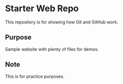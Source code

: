 # Starter Web Repo

This repository is for showing how Git and GitHub work.

## Purpose

Sample website with plenty of files for demos.

## Note

This is for practice purposes.